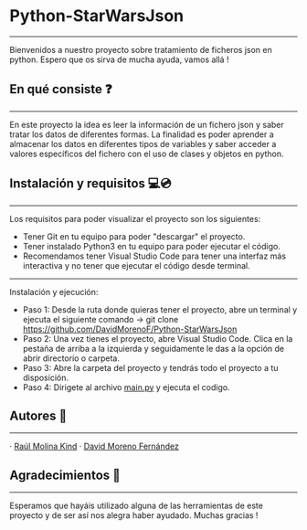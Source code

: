 # Python-StarWarsJson
***
Bienvenidos a nuestro proyecto sobre tratamiento de ficheros json en python. Espero que os sirva de mucha ayuda, vamos allá !
## En qué consiste ❓
***
En este proyecto la idea es leer la información de un fichero json y saber tratar los datos de diferentes formas. La finalidad es poder aprender
a almacenar los datos en diferentes tipos de variables y saber acceder a valores específicos del fichero con el uso de clases y objetos en python.
## Instalación y requisitos 💻💿
***
Los requisitos para poder visualizar el proyecto son los siguientes:
- Tener Git en tu equipo para poder "descargar" el proyecto.
- Tener instalado Python3 en tu equipo para poder ejecutar el código.
- Recomendamos tener Visual Studio Code para tener una interfaz más interactiva y no tener que ejecutar el código desde terminal.
***
Instalación y ejecución:
- Paso 1: Desde la ruta donde quieras tener el proyecto, abre un terminal y ejecuta el siguiente comando -> git clone https://github.com/DavidMorenoF/Python-StarWarsJson
- Paso 2: Una vez tienes el proyecto, abre Visual Studio Code. Clica en la pestaña de arriba a la izquierda y seguidamente le das a la opción de abrir directorio o carpeta.
- Paso 3: Abre la carpeta del proyecto y tendrás todo el proyecto a tu disposición.
- Paso 4: Dirigete al archivo [main.py](https://github.com/DavidMorenoF/Python-StarWarsJson/blob/master/main.py) y ejecuta el codigo.
## Autores 👬
***
· [Raúl Molina Kind](https://github.com/raulmk)
· [David Moreno Fernández](https://github.com/DavidMorenoF)
## Agradecimientos 👋
***
Esperamos que hayáis utilizado alguna de las herramientas de este proyecto y de ser así nos alegra haber ayudado. Muchas gracias !
